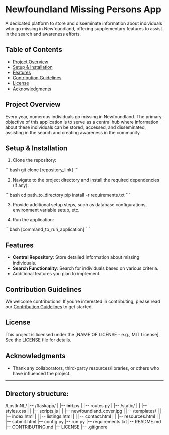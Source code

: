 # Newfoundland Missing Persons App
A dedicated platform to store and disseminate information about individuals who go missing in Newfoundland, offering supplementary features to assist in the search and awareness efforts.

## Table of Contents
- [Project Overview](#project-overview)
- [Setup & Installation](#setup--installation)
- [Features](#features)
- [Contribution Guidelines](#contribution-guidelines)
- [License](#license)
- [Acknowledgments](#acknowledgments)

## Project Overview
Every year, numerous individuals go missing in Newfoundland. The primary objective of this application is to serve as a central hub where information about these individuals can be stored, accessed, and disseminated, assisting in the search and creating awareness in the community.

## Setup & Installation
1. Clone the repository:

\```bash
git clone [repository_link]
\```

2. Navigate to the project directory and install the required dependencies (if any):

\```bash
cd path_to_directory
pip install -r requirements.txt
\```

3. Provide additional setup steps, such as database configurations, environment variable setup, etc.

4. Run the application:

\```bash
[command_to_run_application]
\```

## Features

- **Central Repository**: Store detailed information about missing individuals.
- **Search Functionality**: Search for individuals based on various criteria.
- Additional features you plan to implement.

## Contribution Guidelines
We welcome contributions! If you're interested in contributing, please read our [Contribution Guidelines](CONTRIBUTING.md) to get started.

## License
This project is licensed under the [NAME OF LICENSE - e.g., MIT License]. See the [LICENSE](LICENSE) file for details.

## Acknowledgments
- Thank any collaborators, third-party resources/libraries, or others who have influenced the project.

---
## Directory structure:

/LostInNL/
|-- /flaskapp/
|   |-- __init__.py
|   |-- routes.py
|   |-- /static/
|   |   |-- styles.css
|   |   |-- scripts.js
|   |   |-- newfoundland_cover.jpg
|   |-- /templates/
|   |   |-- index.html
|   |   |-- listings.html
|   |   |-- contact.html
|   |   |-- resources.html
|   |   |-- submit.html
|-- config.py
|-- run.py
|-- requirements.txt
|-- README.md
|-- CONTRIBUTING.md
|-- LICENSE
|-- .gitignore

